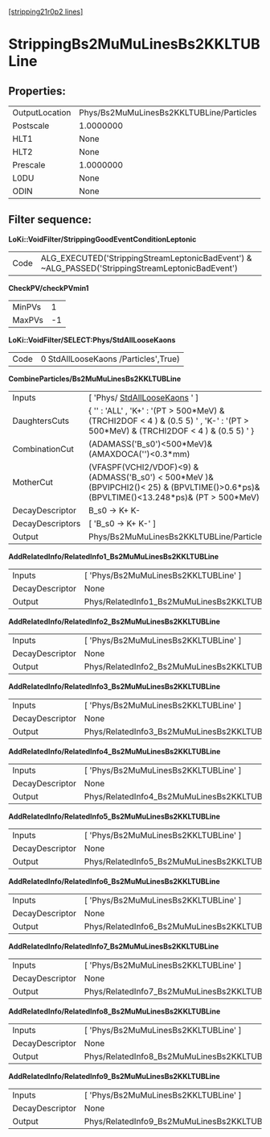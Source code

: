 [[stripping21r0p2 lines]](./stripping21r0p2-leptonic)

# StrippingBs2MuMuLinesBs2KKLTUBLine

## Properties:

|                |                                          |
|----------------|------------------------------------------|
| OutputLocation | Phys/Bs2MuMuLinesBs2KKLTUBLine/Particles |
| Postscale      | 1.0000000                                |
| HLT1           | None                                     |
| HLT2           | None                                     |
| Prescale       | 1.0000000                                |
| L0DU           | None                                     |
| ODIN           | None                                     |

## Filter sequence:

**LoKi::VoidFilter/StrippingGoodEventConditionLeptonic**

|      |                                                                                                   |
|------|---------------------------------------------------------------------------------------------------|
| Code | ALG_EXECUTED('StrippingStreamLeptonicBadEvent') & \~ALG_PASSED('StrippingStreamLeptonicBadEvent') |

**CheckPV/checkPVmin1**

|        |     |
|--------|-----|
| MinPVs | 1   |
| MaxPVs | -1  |

**LoKi::VoidFilter/SELECT:Phys/StdAllLooseKaons**

|      |                                      |
|------|--------------------------------------|
| Code | 0 StdAllLooseKaons /Particles',True) |

**CombineParticles/Bs2MuMuLinesBs2KKLTUBLine**

|                  |                                                                                                                                                 |
|------------------|-------------------------------------------------------------------------------------------------------------------------------------------------|
| Inputs           | [ 'Phys/ [StdAllLooseKaons](./stripping21r0p2-stdallloosekaons) ' ]                                                                           |
| DaughtersCuts    | { '' : 'ALL' , 'K+' : '(PT \> 500\*MeV) & (TRCHI2DOF \< 4 ) & (0.5 5) ' , 'K-' : '(PT \> 500\*MeV) & (TRCHI2DOF \< 4 ) & (0.5 5) ' }            |
| CombinationCut   | (ADAMASS('B_s0')\<500\*MeV)& (AMAXDOCA('')\<0.3\*mm)                                                                                            |
| MotherCut        | (VFASPF(VCHI2/VDOF)\<9) & (ADMASS('B_s0') \< 500\*MeV )& (BPVIPCHI2()\< 25) & (BPVLTIME()\>0.6\*ps)& (BPVLTIME()\<13.248\*ps)& (PT \> 500\*MeV) |
| DecayDescriptor  | B_s0 -\> K+ K-                                                                                                                                  |
| DecayDescriptors | [ 'B_s0 -\> K+ K-' ]                                                                                                                          |
| Output           | Phys/Bs2MuMuLinesBs2KKLTUBLine/Particles                                                                                                        |

**AddRelatedInfo/RelatedInfo1_Bs2MuMuLinesBs2KKLTUBLine**

|                 |                                                       |
|-----------------|-------------------------------------------------------|
| Inputs          | [ 'Phys/Bs2MuMuLinesBs2KKLTUBLine' ]                |
| DecayDescriptor | None                                                  |
| Output          | Phys/RelatedInfo1_Bs2MuMuLinesBs2KKLTUBLine/Particles |

**AddRelatedInfo/RelatedInfo2_Bs2MuMuLinesBs2KKLTUBLine**

|                 |                                                       |
|-----------------|-------------------------------------------------------|
| Inputs          | [ 'Phys/Bs2MuMuLinesBs2KKLTUBLine' ]                |
| DecayDescriptor | None                                                  |
| Output          | Phys/RelatedInfo2_Bs2MuMuLinesBs2KKLTUBLine/Particles |

**AddRelatedInfo/RelatedInfo3_Bs2MuMuLinesBs2KKLTUBLine**

|                 |                                                       |
|-----------------|-------------------------------------------------------|
| Inputs          | [ 'Phys/Bs2MuMuLinesBs2KKLTUBLine' ]                |
| DecayDescriptor | None                                                  |
| Output          | Phys/RelatedInfo3_Bs2MuMuLinesBs2KKLTUBLine/Particles |

**AddRelatedInfo/RelatedInfo4_Bs2MuMuLinesBs2KKLTUBLine**

|                 |                                                       |
|-----------------|-------------------------------------------------------|
| Inputs          | [ 'Phys/Bs2MuMuLinesBs2KKLTUBLine' ]                |
| DecayDescriptor | None                                                  |
| Output          | Phys/RelatedInfo4_Bs2MuMuLinesBs2KKLTUBLine/Particles |

**AddRelatedInfo/RelatedInfo5_Bs2MuMuLinesBs2KKLTUBLine**

|                 |                                                       |
|-----------------|-------------------------------------------------------|
| Inputs          | [ 'Phys/Bs2MuMuLinesBs2KKLTUBLine' ]                |
| DecayDescriptor | None                                                  |
| Output          | Phys/RelatedInfo5_Bs2MuMuLinesBs2KKLTUBLine/Particles |

**AddRelatedInfo/RelatedInfo6_Bs2MuMuLinesBs2KKLTUBLine**

|                 |                                                       |
|-----------------|-------------------------------------------------------|
| Inputs          | [ 'Phys/Bs2MuMuLinesBs2KKLTUBLine' ]                |
| DecayDescriptor | None                                                  |
| Output          | Phys/RelatedInfo6_Bs2MuMuLinesBs2KKLTUBLine/Particles |

**AddRelatedInfo/RelatedInfo7_Bs2MuMuLinesBs2KKLTUBLine**

|                 |                                                       |
|-----------------|-------------------------------------------------------|
| Inputs          | [ 'Phys/Bs2MuMuLinesBs2KKLTUBLine' ]                |
| DecayDescriptor | None                                                  |
| Output          | Phys/RelatedInfo7_Bs2MuMuLinesBs2KKLTUBLine/Particles |

**AddRelatedInfo/RelatedInfo8_Bs2MuMuLinesBs2KKLTUBLine**

|                 |                                                       |
|-----------------|-------------------------------------------------------|
| Inputs          | [ 'Phys/Bs2MuMuLinesBs2KKLTUBLine' ]                |
| DecayDescriptor | None                                                  |
| Output          | Phys/RelatedInfo8_Bs2MuMuLinesBs2KKLTUBLine/Particles |

**AddRelatedInfo/RelatedInfo9_Bs2MuMuLinesBs2KKLTUBLine**

|                 |                                                       |
|-----------------|-------------------------------------------------------|
| Inputs          | [ 'Phys/Bs2MuMuLinesBs2KKLTUBLine' ]                |
| DecayDescriptor | None                                                  |
| Output          | Phys/RelatedInfo9_Bs2MuMuLinesBs2KKLTUBLine/Particles |
